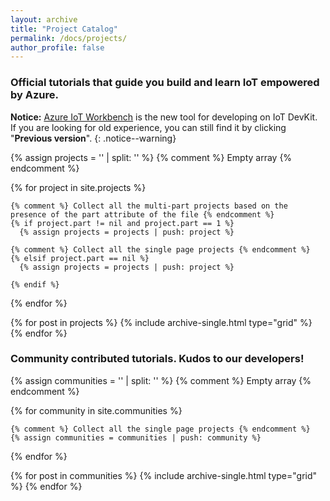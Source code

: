 ```yaml
---
layout: archive
title: "Project Catalog"
permalink: /docs/projects/
author_profile: false
---
```


<h3>Official tutorials that guide you build and learn IoT empowered by Azure.</h3>



**Notice:** [Azure IoT Workbench](https://aka.ms/iot-workbench) is the new tool for developing on IoT DevKit. If you are looking for old experience, you can still find it by clicking "**Previous version**".
{: .notice--warning}



<div class="grid__wrapper">

  {% assign projects = '' | split: '' %} {% comment %} Empty array {% endcomment %}

  {% for project in site.projects %}
    
    {% comment %} Collect all the multi-part projects based on the presence of the part attribute of the file {% endcomment %}
    {% if project.part != nil and project.part == 1 %}
      {% assign projects = projects | push: project %}
      
    {% comment %} Collect all the single page projects {% endcomment %}
    {% elsif project.part == nil %}
      {% assign projects = projects | push: project %}
    
    {% endif %}

  {% endfor %}


  {% for post in projects %}
    {% include archive-single.html type="grid" %}
  {% endfor %}

</div>

<h3>Community contributed tutorials. Kudos to our developers!</h3>

<div class="grid__wrapper">

  {% assign communities = '' | split: '' %} {% comment %} Empty array {% endcomment %}

  {% for community in site.communities %}
      
    {% comment %} Collect all the single page projects {% endcomment %}
    {% assign communities = communities | push: community %}

  {% endfor %}

  {% for post in communities %}
    {% include archive-single.html type="grid" %}
  {% endfor %}

</div>